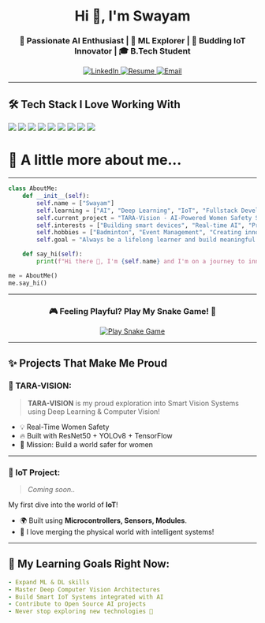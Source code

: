 <!-- PROFILE README START -->

<h1 align="center">Hi 👋, I'm Swayam</h1>
<h3 align="center">🚀 Passionate AI Enthusiast | 🧠 ML Explorer | 📡 Budding IoT Innovator | 🎓 B.Tech Student</h3>

<p align="center">
  <a href="https://www.linkedin.com/in/swayamsahoo11/" target="_blank">
    <img alt="LinkedIn" src="https://img.shields.io/badge/LinkedIn-Connect-blue?style=for-the-badge&logo=linkedin" />
  </a>
  <a href="https://github.com/PseudoSwayam/PseudoSwayam/blob/main/Resume-Swayam.pdf" target="_blank">
    <img alt="Resume" src="https://img.shields.io/badge/Resume-View-green?style=for-the-badge&logo=google-drive" />
  </a>
  <a href="mailto:swayampr.sahoo@gmail.com" target="_blank">
    <img alt="Email" src="https://img.shields.io/badge/Email-Say%20Hi!-red?style=for-the-badge&logo=gmail" />
  </a>
</p>

---

## 🛠️ Tech Stack I Love Working With

<p align="left">
  <img src="https://img.shields.io/badge/Python-3776AB?style=for-the-badge&logo=python&logoColor=white" />
  <img src="https://img.shields.io/badge/Java-007396?style=for-the-badge&logo=java&logoColor=white" />
  <img src="https://img.shields.io/badge/SQL-005C84?style=for-the-badge&logo=postgresql&logoColor=white" />
  <img src="https://img.shields.io/badge/TensorFlow-FF6F00?style=for-the-badge&logo=tensorflow&logoColor=white" />
  <img src="https://img.shields.io/badge/OpenCV-5C3EE8?style=for-the-badge&logo=opencv&logoColor=white" />
  <img src="https://img.shields.io/badge/Pandas-150458?style=for-the-badge&logo=pandas&logoColor=white" />
  <img src="https://img.shields.io/badge/NumPy-013243?style=for-the-badge&logo=numpy&logoColor=white" />
  <img src="https://img.shields.io/badge/Matplotlib-11557C?style=for-the-badge&logo=matplotlib&logoColor=white" />
  <img src="https://img.shields.io/badge/Scikit_Learn-F7931E?style=for-the-badge&logo=scikit-learn&logoColor=white" />
</p>

# 🐍 A little more about me...

---

```python
class AboutMe:
    def __init__(self):
        self.name = ["Swayam"]
        self.learning = ["AI", "Deep Learning", "IoT", "Fullstack Development"]
        self.current_project = "TARA-Vision - AI-Powered Women Safety Surveillance"
        self.interests = ["Building smart devices", "Real-time AI", "Problem Solving"]
        self.hobbies = ["Badminton", "Event Management", "Creating innovative projects"]
        self.goal = "Always be a lifelong learner and build meaningful tech ✨"

    def say_hi(self):
        print(f"Hi there 👋, I'm {self.name} and I'm on a journey to innovate and inspire!")

me = AboutMe()
me.say_hi()
```
---

<div align="center">
  <h3>🎮 Feeling Playful? Play My Snake Game! 🐍</h3>
  <a href="https://psuedoswayam.github.io/snake-game" target="_blank">
    <img src="https://img.shields.io/badge/Play%20Snake%20Game-Click%20Here-black?style=for-the-badge&logo=github&logoColor=green" alt="Play Snake Game" />
  </a>
</div>

---

## ✨ Projects That Make Me Proud

### 🚀 TARA-VISION:
> **TARA-VISION** is my proud exploration into Smart Vision Systems using Deep Learning & Computer Vision!

- 💡 Real-Time Women Safety 
- 🔥 Built with ResNet50 + YOLOv8 + TensorFlow
- 🎯 Mission: Build a world safer for women

---

### 📡 IoT Project: 
> *Coming soon..*

My first dive into the world of **IoT**!  
- 🌍 Built using **Microcontrollers, Sensors, Modules**.
- 🚀 I love merging the physical world with intelligent systems!

---

## 🎯 My Learning Goals Right Now:

```yaml
- Expand ML & DL skills
- Master Deep Computer Vision Architectures
- Build Smart IoT Systems integrated with AI
- Contribute to Open Source AI projects
- Never stop exploring new technologies 🚀


